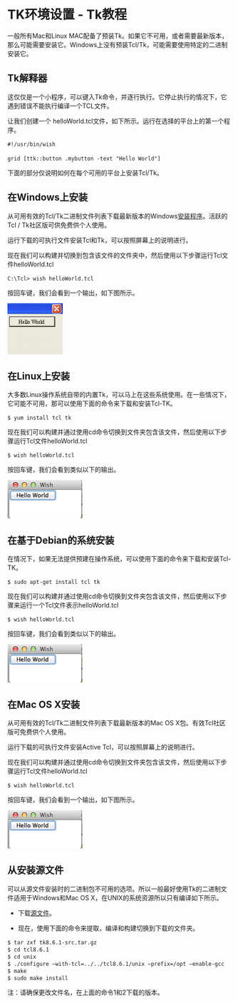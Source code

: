 # TK环境设置 - Tk教程

一般所有Mac和Linux MAC配备了预装Tk。如果它不可用，或者需要最新版本，那么可能需要安装它。Windows上没有预装Tcl/Tk，可能需要使用特定的二进制安装它。

## Tk解释器

这仅仅是一个小程序，可以键入Tk命令，并逐行执行。它停止执行的情况下，它遇到错误不能执行编译一个TCL文件。

让我们创建一个 helloWorld.tcl文件，如下所示。运行在选择的平台上的第一个程序。

```
#!/usr/bin/wish

grid [ttk::button .mybutton -text "Hello World"] 
```

下面的部分仅说明如何在每个可用的平台上安装Tcl/Tk。

## 在Windows上安装

从可用有效的Tcl/Tk二进制文件列表下载最新版本的Windows[安装程序](http://www.activestate.com/activetcl/downloads)。活跃的Tcl / Tk社区版可供免费供个人使用。

运行下载的可执行文件安装Tcl和Tk，可以按照屏幕上的说明进行。

现在我们可以构建并切换到包含该文件的文件夹中，然后使用以下步骤运行Tcl文件helloWorld.tcl

```
C:\Tcl> wish helloWorld.tcl
```

按回车键，我们会看到一个输出，如下图所示。

![Hello World Windows](../img/1TFJ548-0.png)

## 在Linux上安装

大多数Linux操作系统自带的内置Tk，可以马上在这些系统使用。在一些情况下，它可能不可用，那可以使用下面的命令来下载和安装Tcl-TK。

```
$ yum install tcl tk
```

现在我们可以构建并通过使用cd命令切换到文件夹包含该文件，然后使用以下步骤运行Tcl文件helloWorld.tcl

```
$ wish helloWorld.tcl
```

按回车键，我们会看到类似以下的输出。

![Hello World](../img/1TFK0O-1.png)

## 在基于Debian的系统安装

在情况下，如果无法提供预建在操作系统，可以使用下面的命令来下载和安装Tcl-TK。

```
$ sudo apt-get install tcl tk
```

现在我们可以构建并通过使用cd命令切换到文件夹包含该文件，然后使用以下步骤来运行一个Tcl文件表示helloWorld.tcl

```
$ wish helloWorld.tcl
```

按回车键，我们会看到类似以下的输出。

![Hello World](../img/1TFK0O-1.png)

## 在Mac OS X安装

从可用有效的Tcl/Tk二进制文件列表下载最新版本的Mac OS X包。有效Tcl社区版可免费供个人使用。

运行下载的可执行文件安装Active Tcl，可以按照屏幕上的说明进行。

现在我们可以构建并通过使用cd命令切换到文件夹包含该文件，然后使用以下步骤运行Tcl文件helloWorld.tcl

```
$ wish helloWorld.tcl
```

按回车键，我们会看到一个输出，如下图所示。

![Hello World](../img/1TFK0O-1.png)

## 从安装源文件

可以从源文件安装时的二进制包不可用的选项。所以一般最好使用Tk的二进制文件适用于Windows和Mac OS X，在UNIX的系统资源所以只有编译如下所示。

*   下载[源文件](http://www.tcl.tk/software/tcltk/download.html)。

*   现在，使用下面的命令来提取，编译和构建切换到下载的文件夹。

```
$ tar zxf tk8.6.1-src.tar.gz
$ cd tcl8.6.1
$ cd unix
$ ./configure —with-tcl=../../tcl8.6.1/unix —prefix=/opt —enable-gcc
$ make
$ sudo make install
```

注：请确保更改文件名，在上面的命令1和2下载的版本。

 
